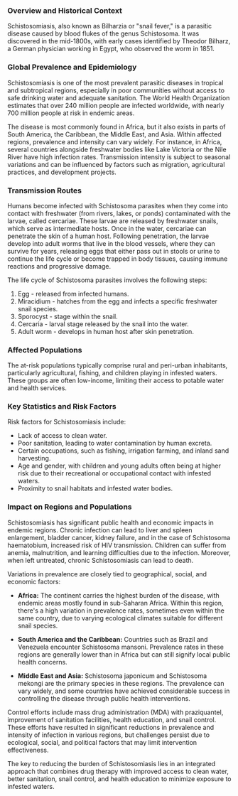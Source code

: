 ### Overview and Historical Context

Schistosomiasis, also known as Bilharzia or "snail fever," is a parasitic disease caused by blood flukes of the genus Schistosoma. It was discovered in the mid-1800s, with early cases identified by Theodor Bilharz, a German physician working in Egypt, who observed the worm in 1851.

### Global Prevalence and Epidemiology

Schistosomiasis is one of the most prevalent parasitic diseases in tropical and subtropical regions, especially in poor communities without access to safe drinking water and adequate sanitation. The World Health Organization estimates that over 240 million people are infected worldwide, with nearly 700 million people at risk in endemic areas.

The disease is most commonly found in Africa, but it also exists in parts of South America, the Caribbean, the Middle East, and Asia. Within affected regions, prevalence and intensity can vary widely. For instance, in Africa, several countries alongside freshwater bodies like Lake Victoria or the Nile River have high infection rates. Transmission intensity is subject to seasonal variations and can be influenced by factors such as migration, agricultural practices, and development projects.

### Transmission Routes

Humans become infected with Schistosoma parasites when they come into contact with freshwater (from rivers, lakes, or ponds) contaminated with the larvae, called cercariae. These larvae are released by freshwater snails, which serve as intermediate hosts. Once in the water, cercariae can penetrate the skin of a human host. Following penetration, the larvae develop into adult worms that live in the blood vessels, where they can survive for years, releasing eggs that either pass out in stools or urine to continue the life cycle or become trapped in body tissues, causing immune reactions and progressive damage.

The life cycle of Schistosoma parasites involves the following steps:

1. Egg - released from infected humans.
2. Miracidium - hatches from the egg and infects a specific freshwater snail species.
3. Sporocyst - stage within the snail.
4. Cercaria - larval stage released by the snail into the water.
5. Adult worm - develops in human host after skin penetration.

### Affected Populations

The at-risk populations typically comprise rural and peri-urban inhabitants, particularly agricultural, fishing, and children playing in infested waters. These groups are often low-income, limiting their access to potable water and health services.

### Key Statistics and Risk Factors

Risk factors for Schistosomiasis include:

- Lack of access to clean water.
- Poor sanitation, leading to water contamination by human excreta.
- Certain occupations, such as fishing, irrigation farming, and inland sand harvesting.
- Age and gender, with children and young adults often being at higher risk due to their recreational or occupational contact with infested waters.
- Proximity to snail habitats and infested water bodies.

### Impact on Regions and Populations

Schistosomiasis has significant public health and economic impacts in endemic regions. Chronic infection can lead to liver and spleen enlargement, bladder cancer, kidney failure, and in the case of Schistosoma haematobium, increased risk of HIV transmission. Children can suffer from anemia, malnutrition, and learning difficulties due to the infection. Moreover, when left untreated, chronic Schistosomiasis can lead to death.

Variations in prevalence are closely tied to geographical, social, and economic factors:

- **Africa:** The continent carries the highest burden of the disease, with endemic areas mostly found in sub-Saharan Africa. Within this region, there's a high variation in prevalence rates, sometimes even within the same country, due to varying ecological climates suitable for different snail species.

- **South America and the Caribbean:** Countries such as Brazil and Venezuela encounter Schistosoma mansoni. Prevalence rates in these regions are generally lower than in Africa but can still signify local public health concerns.

- **Middle East and Asia:** Schistosoma japonicum and Schistosoma mekongi are the primary species in these regions. The prevalence can vary widely, and some countries have achieved considerable success in controlling the disease through public health interventions.

Control efforts include mass drug administration (MDA) with praziquantel, improvement of sanitation facilities, health education, and snail control. These efforts have resulted in significant reductions in prevalence and intensity of infection in various regions, but challenges persist due to ecological, social, and political factors that may limit intervention effectiveness.

The key to reducing the burden of Schistosomiasis lies in an integrated approach that combines drug therapy with improved access to clean water, better sanitation, snail control, and health education to minimize exposure to infested waters.